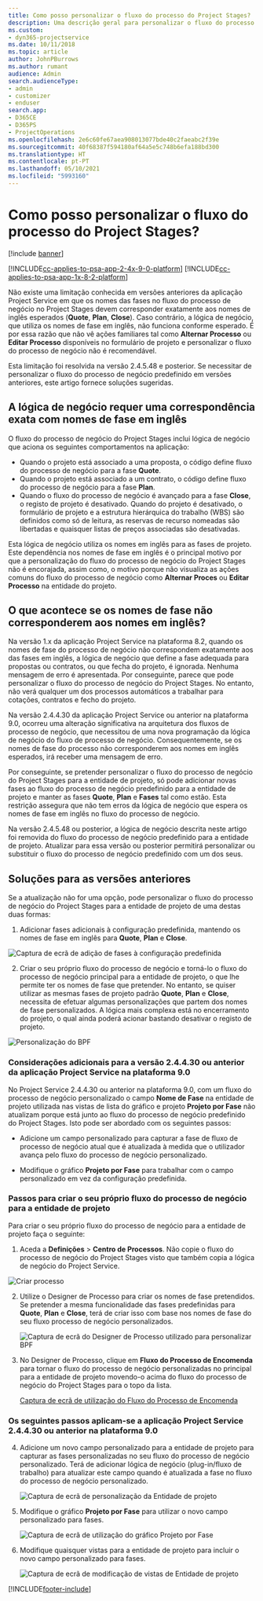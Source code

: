```yaml
---
title: Como posso personalizar o fluxo do processo do Project Stages?
description: Uma descrição geral para personalizar o fluxo do processo de negócio das Fases do Projeto.
ms.custom:
- dyn365-projectservice
ms.date: 10/11/2018
ms.topic: article
author: JohnPBurrows
ms.author: rumant
audience: Admin
search.audienceType:
- admin
- customizer
- enduser
search.app:
- D365CE
- D365PS
- ProjectOperations
ms.openlocfilehash: 2e6c60fe67aea908013077bde40c2faeabc2f39e
ms.sourcegitcommit: 40f68387f594180af64a5e5c748b6efa188bd300
ms.translationtype: HT
ms.contentlocale: pt-PT
ms.lasthandoff: 05/10/2021
ms.locfileid: "5993160"
---
```

# <a name="how-do-i-customize-the-project-stages-business-process-flow"></a>Como posso personalizar o fluxo do processo do Project Stages?

[!include [banner](../includes/psa-now-project-operations.md)]

[!INCLUDE[cc-applies-to-psa-app-2-4x-9-0-platform](../includes/cc-applies-to-psa-app-2-4x-9-0-platform.md)]
[!INCLUDE[cc-applies-to-psa-app-1x-8-2-platform](../includes/cc-applies-to-psa-app-1x-8-2-platform.md)]

Não existe uma limitação conhecida em versões anteriores da aplicação Project Service em que os nomes das fases no fluxo do processo de negócio no Project Stages devem corresponder exatamente aos nomes de inglês esperados (**Quote**, **Plan**, **Close**). Caso contrário, a lógica de negócio, que utiliza os nomes de fase em inglês, não funciona conforme esperado. É por essa razão que não vê ações familiares tal como **Alternar Processo** ou **Editar Processo** disponíveis no formulário de projeto e personalizar o fluxo do processo de negócio não é recomendável. 

Esta limitação foi resolvida na versão 2.4.5.48 e posterior. Se necessitar de personalizar o fluxo do processo de negócio predefinido em versões anteriores, este artigo fornece soluções sugeridas.  

## <a name="business-logic-requires-an-exact-match-with-english-stage-names"></a>A lógica de negócio requer uma correspondência exata com nomes de fase em inglês

O fluxo do processo de negócio do Project Stages inclui lógica de negócio que aciona os seguintes comportamentos na aplicação:
- Quando o projeto está associado a uma proposta, o código define fluxo do processo de negócio para a fase **Quote**.
- Quando o projeto está associado a um contrato, o código define fluxo do processo de negócio para a fase **Plan**.
- Quando o fluxo do processo de negócio é avançado para a fase **Close**, o registo de projeto é desativado. Quando do projeto é desativado, o formulário de projeto e a estrutura hierárquica do trabalho (WBS) são definidos como só de leitura, as reservas de recurso nomeadas são libertadas e quaisquer listas de preços associadas são desativadas.

Esta lógica de negócio utiliza os nomes em inglês para as fases de projeto. Este dependência nos nomes de fase em inglês é o principal motivo por que a personalização do fluxo do processo de negócio do Project Stages não é encorajada, assim como, o motivo porque não visualiza as ações comuns do fluxo do processo de negócio como **Alternar Proces** ou **Editar Processo** na entidade do projeto.

## <a name="what-happens-if-the-stage-names-dont-match-the-english-names"></a>O que acontece se os nomes de fase não corresponderem aos nomes em inglês?

Na versão 1.x da aplicação Project Service na plataforma 8.2, quando os nomes de fase do processo de negócio não correspondem exatamente aos das fases em inglês, a lógica de negócio que define a fase adequada para propostas ou contratos, ou que fecha do projeto, é ignorada. Nenhuma mensagem de erro é apresentada. Por conseguinte, parece que pode personalizar o fluxo do processo de negócio do Project Stages. No entanto, não verá qualquer um dos processos automáticos a trabalhar para cotações, contratos e fecho do projeto.

Na versão 2.4.4.30 da aplicação Project Service ou anterior na plataforma 9.0, ocorreu uma alteração significativa na arquitetura dos fluxos de processo de negócio, que necessitou de uma nova programação da lógica de negócio do fluxo de processo de negócio. Consequentemente, se os nomes de fase do processo não corresponderem aos nomes em inglês esperados, irá receber uma mensagem de erro. 

Por conseguinte, se pretender personalizar o fluxo do processo de negócio do Project Stages para a entidade de projeto, só pode adicionar novas fases ao fluxo do processo de negócio predefinido para a entidade de projeto e manter as fases **Quote**, **Plan** e **Fases** tal como estão. Esta restrição assegura que não tem erros da lógica de negócio que espera os nomes de fase em inglês no fluxo do processo de negócio.

Na versão 2.4.5.48 ou posterior, a lógica de negócio descrita neste artigo foi removida do fluxo do processo de negócio predefinido para a entidade de projeto. Atualizar para essa versão ou posterior permitirá personalizar ou substituir o fluxo do processo de negócio predefinido com um dos seus. 

## <a name="workarounds-for-earlier-versions"></a>Soluções para as versões anteriores

Se a atualização não for uma opção, pode personalizar o fluxo do processo de negócio do Project Stages para a entidade de projeto de uma destas duas formas:

1. Adicionar fases adicionais à configuração predefinida, mantendo os nomes de fase em inglês para **Quote**, **Plan** e **Close**.


![Captura de ecrã de adição de fases à configuração predefinida](media/FAQ-Customize-BPF-1.png)
 
2. Criar o seu próprio fluxo do processo de negócio e torná-lo o fluxo do processo de negócio principal para a entidade de projeto, o que lhe permite ter os nomes de fase que pretender. No entanto, se quiser utilizar as mesmas fases de projeto padrão **Quote**, **Plan** e **Close**, necessita de efetuar algumas personalizações que partem dos nomes de fase personalizados. A lógica mais complexa está no encerramento do projeto, o qual ainda poderá acionar bastando desativar o registo de projeto.

![Personalização do BPF](media/FAQ-Customize-BPF-2.png)

### <a name="additional-considerations-for-project-service-app-version-24430-or-earlier-on-platform-90"></a>Considerações adicionais para a versão 2.4.4.30 ou anterior da aplicação Project Service na plataforma 9.0

No Project Service 2.4.4.30 ou anterior na plataforma 9.0, com um fluxo do processo de negócio personalizado o campo **Nome de Fase** na entidade de projeto utilizada nas vistas de lista do gráfico e projeto **Projeto por Fase** não atualizam porque está junto ao fluxo do processo de negócio predefinido do Project Stages. Isto pode ser abordado com os seguintes passos:

- Adicione um campo personalizado para capturar a fase de fluxo de processo de negócio atual que é atualizada à medida que o utilizador avança pelo fluxo do processo de negócio personalizado.

- Modifique o gráfico **Projeto por Fase** para trabalhar com o campo personalizado em vez da configuração predefinida.

### <a name="steps-to-create-your-own-business-process-flow-for-the-project-entity"></a>Passos para criar o seu próprio fluxo do processo de negócio para a entidade de projeto

Para criar o seu próprio fluxo do processo de negócio para a entidade de projeto faça o seguinte:

1. Aceda a **Definições** > **Centro de Processos**. Não copie o fluxo do processo de negócio do Project Stages visto que também copia a lógica de negócio do Project Service.

  ![Criar processo](media/FAQ-Customize-BPF-3.png)

2. Utilize o Designer de Processo para criar os nomes de fase pretendidos. Se pretender a mesma funcionalidade das fases predefinidas para **Quote**, **Plan** e **Close**, terá de criar isso com base nos nomes de fase do seu fluxo processo de negócio personalizados.

   ![Captura de ecrã do Designer de Processo utilizado para personalizar BPF](media/FAQ-Customize-BPF-4.png) 

3. No Designer de Processo, clique em **Fluxo do Processo de Encomenda** para tornar o fluxo do processo de negócio personalizadas no principal para a entidade de projeto movendo-o acima do fluxo do processo de negócio do Project Stages para o topo da lista.


   [Captura de ecrã de utilização do Fluxo do Processo de Encomenda](media/FAQ-Customize-BPF-5-720.png)

### <a name="the-following-steps-apply-to-project-service-app-24430-or-earlier-on-the-90-platform"></a>Os seguintes passos aplicam-se a aplicação Project Service 2.4.4.30 ou anterior na plataforma 9.0

4. Adicione um novo campo personalizado para a entidade de projeto para capturar as fases personalizadas no seu fluxo do processo de negócio personalizado. Terá de adicionar lógica de negócio (plug-in/fluxo de trabalho) para atualizar este campo quando é atualizada a fase no fluxo do processo de negócio personalizado.

   ![Captura de ecrã de personalização da Entidade de projeto](media/FAQ-Customize-BPF-6-720.png)

5. Modifique o gráfico **Projeto por Fase** para utilizar o novo campo personalizado para fases.

   ![Captura de ecrã de utilização do gráfico Projeto por Fase](media/FAQ-Customize-BPF-7-720.png)

6. Modifique quaisquer vistas para a entidade de projeto para incluir o novo campo personalizado para fases.

   ![Captura de ecrã de modificação de vistas de Entidade de projeto](media/FAQ-Customize-BPF-8-720.png)



[!INCLUDE[footer-include](../includes/footer-banner.md)]